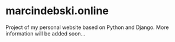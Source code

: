 # marcindebski.online
Project of my personal website based on Python and Django. More information will be added soon...
